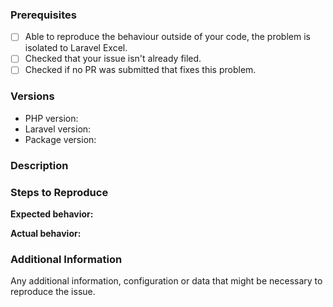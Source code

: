 <!--

Have you read Laravel-Excel's 
contributing guidelines (https://laravel-excel.maatwebsite.nl/docs/2.1/getting-started/contributing)
and Code Of Conduct (https://github.com/Maatwebsite/Laravel-Excel/blob/2.1/CODE_OF_CONDUCT.md)?
By filing an Issue, you are expected to comply with it, including treating everyone with respect.

Filling out the template is required. Issues that do not include enough information might not be able to be picked up.

Please prefix your issue with one of the following: [BUG] [PROPOSAL] [QUESTION].

-->

### Prerequisites

<!--

Put an X between the brackets if you have done the following:

-->

* [ ] Able to reproduce the behaviour outside of your code, the problem is isolated to Laravel Excel.
* [ ] Checked that your issue isn't already filed.
* [ ] Checked if no PR was submitted that fixes this problem.

### Versions

* PHP version: <!-- put your PHP version here -->
* Laravel version: <!-- put your Laravel version here -->
* Package version: <!-- put Laravel Excel package version here -->

### Description

<!-- Describe the issue -->

### Steps to Reproduce

<!-- How can this issue be reproduced? Provide an excel file or reproduction repository to help us reproduce the issue easily.  -->

**Expected behavior:**

<!-- What you expect to happen -->

**Actual behavior:** 

<!-- What actually happens. Please include screenshots, strack traces and anything that can help us understand the issue. -->

### Additional Information

Any additional information, configuration or data that might be necessary to reproduce the issue.
